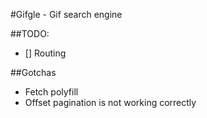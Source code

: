 #Gifgle - Gif search engine

##TODO:
- [] Routing

##Gotchas
- Fetch polyfill
- Offset pagination is not working correctly